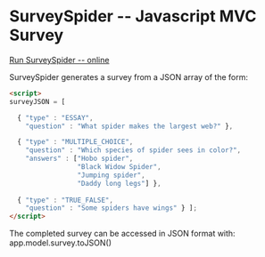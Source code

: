 SurveySpider -- Javascript MVC Survey
============

[Run SurveySpider -- online](http://sntx.github.com/SurveySpider/)


SurveySpider generates a survey from a JSON array of the form:

```html
<script>
surveyJSON = [

  { "type" : "ESSAY",
    "question" : "What spider makes the largest web?" },

  { "type" : "MULTIPLE_CHOICE",
    "question" : "Which species of spider sees in color?",
    "answers" : ["Hobo spider",
                 "Black Widow Spider",
                 "Jumping spider",
                 "Daddy long legs"] },
    
  { "type" : "TRUE_FALSE",
    "question" : "Some spiders have wings" } ];
</script>
```


The completed survey can be accessed in JSON format with: app.model.survey.toJSON()
